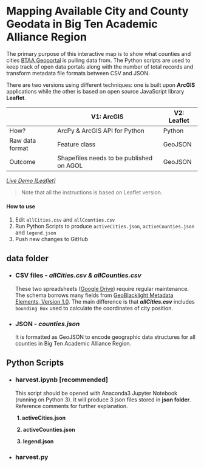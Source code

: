 # Mapping Available City and County Geodata in Big Ten Academic Alliance Region
The primary purpose of this interactive map is to show what counties and cities [BTAA Geoportal](https://geo.btaa.org/) is pulling data from. The Python scripts are used to keep track of open data portals along with the number of total records and transform metadata file formats between CSV and JSON. 

There are two versions using different techniques: one is built upon **ArcGIS** applications while the other is based on open source JavaScript library **Leaflet**.

|                 | V1: ArcGIS                               | V2: Leaflet |
| --------------- | ---------------------------------------- | ----------- |
| How?            | ArcPy & ArcGIS API for Python            | Python      |
| Raw data format | Feature class                            | GeoJSON     |
| Outcome         | Shapefiles needs to be published on AGOL | GeoJSON     |

*<a href="https://yijingzhou33.github.io/BTAA_County_Map/leaflet/">Live Demo [Leaflet]</a>*
> Note that all the instructions is based on Leaflet version. 


#### How to use

1. Edit `allCities.csv` and `allCounties.csv` 
2. Run Python Scripts to produce `activeCities.json`, `activeCounties.json` and `legend.json`
3. Push new changes to GitHub

## data folder

- ### CSV files - *allCities.csv & allCounties.csv* 

  These two spreadsheets (<a href="https://docs.google.com/spreadsheets/d/1LgSkQpP_Xy5_Rz-Qm8PWvCISv8fYbM5RptRleFaD-4Q/edit#gid=1072617325">Google Drive</a>) require regular maintenance. The schema borrows many fields from <a href="https://github.com/geoblacklight/geoblacklight/wiki/GeoBlacklight-1.0-Metadata-Elements">GeoBlacklight Metadata Elements, Version 1.0</a>. The main difference is that  ***allCities.csv*** includes `bounding Box` used to calculate the coordinates of city position. 

- ### JSON - *counties.json* 

  It is formatted as GeoJSON to encode geographic data structures for all counties in Big Ten Academic Alliance Region.  

## Python Scripts

- ### harvest.ipynb [recommended]

  This script should be opened with Anaconda3 Jupyter Notebook (running on Python 3). It will  produce 3 json files stored in **json folder**. Reference comments for further explanation. 

  ​	**1. activeCities.json**

  ​	**2. activeCounties.json**

  ​	**3. legend.json**

- ### harvest.py





